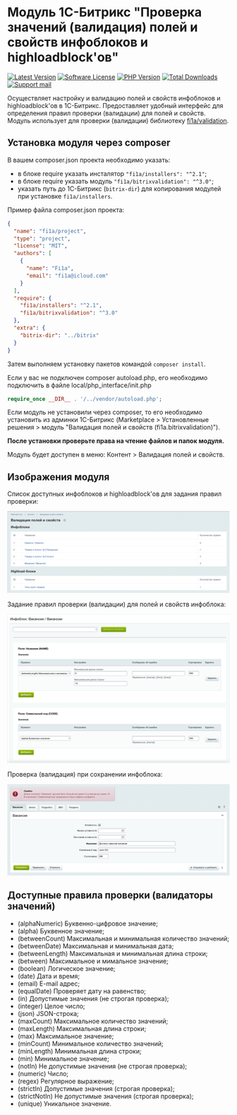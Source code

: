 # Модуль 1С-Битрикс "Проверка значений (валидация) полей и свойств инфоблоков и highloadblock'ов"

[![Latest Version][badge-release]][packagist]
[![Software License][badge-license]][license]
[![PHP Version][badge-php]][php]
[![Total Downloads][badge-downloads]][downloads]
[![Support mail][badge-mail]][mail]

Осуществляет настройку и валидацию полей и свойств инфоблоков и highloadblock'ов в 1С-Битрикс.
Предоставляет удобный интерфейс для определения правил проверки (валидации) для полей и свойств.
Модуль использует для проверки (валидации) библиотеку [fi1a/validation](https://github.com/fi1a/validation).

## Установка модуля через composer

В вашем composer.json проекта необходимо указать:

- в блоке require указать инсталятор `"fi1a/installers": "^2.1"`;
- в блоке require указать модуль `"fi1a/bitrixvalidation": "^3.0"`;
- указать путь до 1С-Битрикс (`bitrix-dir`) для копирования модулей при установке `fi1a/installers`.

Пример файла composer.json проекта:

```json
{
  "name": "fi1a/project",
  "type": "project",
  "license": "MIT",
  "authors": [
    {
      "name": "Fi1a",
      "email": "fi1a@icloud.com"
    }
  ],
  "require": {
    "fi1a/installers": "^2.1",
    "fi1a/bitrixvalidation": "^3.0"
  },
  "extra": {
    "bitrix-dir": "../bitrix"
  }
}
```

Затем выполняем установку пакетов командой `composer install`.

Если у вас не подключен composer autoload.php, его необходимо подключить в файле local/php_interface/init.php

```php
require_once __DIR__ . '/../vendor/autoload.php';
```

Если модуль не установили через composer, то его необходимо установить из админки 1С-Битрикс
(Marketplace > Установленные решения > модуль "Валидация полей и свойств (fi1a.bitrixvalidation)").

**После установки проверьте права на чтение файлов и папок модуля.**

Модуль будет доступен в меню: Контент > Валидация полей и свойств.

## Изображения модуля

Список доступных инфоблоков и highloadblock'ов для задания правил проверки:

![Список доступных инфоблоков и highloadblock](images/fi1a.bitrixvalidation-screen-1.png)

Задание правил проверки (валидации) для полей и свойств инфоблока:

![Задание правил проверки (валидации) для полей и свойств инфоблока](images/fi1a.bitrixvalidation-screen-2.png)

Проверка (валидация) при сохранении инфоблока:

![Проверка (валидация) при сохранении инфоблока](images/fi1a.bitrixvalidation-screen-3.png)

## Доступные правила проверки (валидаторы значений)

- (alphaNumeric) Буквенно-цифровое значение;
- (alpha) Буквенное значение;
- (betweenCount) Максимальная и минимальная количество значений;
- (betweenDate) Максимальная и минимальная дата;
- (betweenLength) Максимальная и минимальная длина строки;
- (between) Максимальное и мимальное значение;
- (boolean) Логическое значение;
- (date) Дата и время;
- (email) E-mail адрес;
- (equalDate) Проверяет дату на равенство;
- (in) Допустимые значения (не строгая проверка);
- (integer) Целое число;
- (json) JSON-строка;
- (maxCount) Максимальное количество значений;
- (maxLength) Максимальная длина строки;
- (max) Максимальное значение;
- (minCount) Минимальное количество значений;
- (minLength) Минимальная длина строки;
- (min) Минимальное значение;
- (notIn) Не допустимые значения (не строгая проверка);
- (numeric) Число;
- (regex) Регулярное выражение;
- (strictIn) Допустимые значения (строгая проверка);
- (strictNotIn) Не допустимые значения (строгая проверка);
- (unique) Уникальное значение.

[badge-release]: https://img.shields.io/packagist/v/fi1a/bitrixvalidation?label=release
[badge-license]: https://img.shields.io/github/license/fi1a/bitrixvalidation?style=flat-square
[badge-php]: https://img.shields.io/packagist/php-v/fi1a/bitrixvalidation?style=flat-square
[badge-downloads]: https://img.shields.io/packagist/dt/fi1a/bitrixvalidation.svg?style=flat-square&colorB=mediumvioletred
[badge-mail]: https://img.shields.io/badge/mail-support%40fi1a.ru-brightgreen

[packagist]: https://packagist.org/packages/fi1a/bitrixvalidation
[license]: https://github.com/fi1a/bitrixvalidation/blob/master/LICENSE
[php]: https://php.net
[downloads]: https://packagist.org/packages/fi1a/bitrixvalidation
[mail]: mailto:support@fi1a.ru